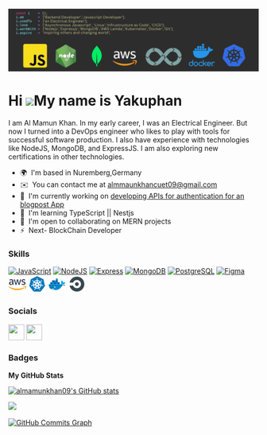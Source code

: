![](https://github.com/almamunkhan09/almamunkhan09/blob/main/profileGithub.png)


Hi ![](https://user-images.githubusercontent.com/18350557/176309783-0785949b-9127-417c-8b55-ab5a4333674e.gif)My name is Yakuphan
=====================================================================================================================================



I am Al Mamun Khan. In my early career, I was an Electrical Engineer. But now I turned into a DevOps engineer who likes to play with tools for successful software production. I also have experience with technologies like NodeJS, MongoDB, and ExpressJS. I am also exploring new certifications in other technologies.

* 🌍  I'm based in Nuremberg,Germany
* ✉️  You can contact me at [almmaunkhancuet09@gmail.com](mailto:almmaunkhancuet09@gmail.com)
* 🚀  I'm currently working on [developing APIs for authentication for an blogpost App](http://github.com/almamunkhan09/postAPI)
* 🧠  I'm learning TypeScript || Nestjs
* 🤝  I'm open to collaborating on MERN projects
* ⚡  Next- BlockChain Developer

### Skills


<p align="left">
<a href="https://developer.mozilla.org/en-US/docs/Web/JavaScript" target="_blank" rel="noreferrer"><img src="https://raw.githubusercontent.com/danielcranney/readme-generator/main/public/icons/skills/javascript-colored.svg" width="36" height="36" alt="JavaScript" /></a>
<a href="https://nodejs.org/en/" target="_blank" rel="noreferrer"><img src="https://raw.githubusercontent.com/danielcranney/readme-generator/main/public/icons/skills/nodejs-colored.svg" width="36" height="36" alt="NodeJS" /></a>
<a href="https://expressjs.com/" target="_blank" rel="noreferrer"><img src="https://raw.githubusercontent.com/danielcranney/readme-generator/main/public/icons/skills/express-colored.svg" width="36" height="36" alt="Express" /></a>
<a href="https://www.mongodb.com/" target="_blank" rel="noreferrer"><img src="https://raw.githubusercontent.com/danielcranney/readme-generator/main/public/icons/skills/mongodb-colored.svg" width="36" height="36" alt="MongoDB" /></a>
<a href="https://www.postgresql.org/" target="_blank" rel="noreferrer"><img src="https://raw.githubusercontent.com/danielcranney/readme-generator/main/public/icons/skills/postgresql-colored.svg" width="36" height="36" alt="PostgreSQL" /></a>
<a href="https://www.figma.com/" target="_blank" rel="noreferrer"><img src="https://raw.githubusercontent.com/danielcranney/readme-generator/main/public/icons/skills/figma-colored.svg" width="36" height="36" alt="Figma" /></a>
<a href="https://aws.amazon.com/" rel="noreferrer"><img src="https://github.com/almamunkhan09/almamunkhan09/blob/main/icons8-amazon-web-services.svg" width="36" height="36" alt="Figma" /></a>
<a href="https://kubernetes.io/" rel="noreferrer"><img src="https://github.com/almamunkhan09/almamunkhan09/blob/main/icons8-kubernetes.svg" width="36" height="36" alt="K8s" /></a>
<a href="https://www.docker.com/" rel="noreferrer"><img src="https://github.com/almamunkhan09/almamunkhan09/blob/main/icons8-docker.svg" width="36" height="36" alt="Docker" /></a>
<a href="https://circleci.com/" rel="noreferrer"><img src="https://github.com/almamunkhan09/almamunkhan09/blob/main/icons8-circleci.svg" width="36" height="36" alt="CircleCI" /></a>


</p>

### Socials

<p align="left"> <a href="https://www.github.com/almamunkhan09" target="_blank" rel="noreferrer"><img src="https://raw.githubusercontent.com/danielcranney/readme-generator/main/public/icons/socials/github.svg" width="32" height="32" /></a> <a href="https://www.linkedin.com/in/al-mamun-khan" target="_blank" rel="noreferrer"><img src="https://raw.githubusercontent.com/danielcranney/readme-generator/main/public/icons/socials/linkedin.svg" width="32" height="32" /></a></p>

### Badges

<b>My GitHub Stats</b>

<a href="http://www.github.com/almamunkhan09"><img src="https://github-readme-stats.vercel.app/api?username=almamunkhan09&show_icons=true&hide=&count_private=true&title_color=0891b2&text_color=ffffff&icon_color=0891b2&bg_color=1c1917&hide_border=true&show_icons=true" alt="almamunkhan09's GitHub stats" /></a>

<a href="http://www.github.com/almamunkhan09"><img src="https://github-readme-streak-stats.herokuapp.com/?user=almamunkhan09&stroke=ffffff&background=1c1917&ring=0891b2&fire=0891b2&currStreakNum=ffffff&currStreakLabel=0891b2&sideNums=ffffff&sideLabels=ffffff&dates=ffffff&hide_border=true" /></a>

<a href="http://www.github.com/almamunkhan09"><img src="https://activity-graph.herokuapp.com/graph?username=almamunkhan09&bg_color=1c1917&color=ffffff&line=0891b2&point=ffffff&area_color=1c1917&area=true&hide_border=true&custom_title=GitHub%20Commits%20Graph" alt="GitHub Commits Graph" /></a>

<!-- <a href="https://github.com/almamunkhan09" align="left"><img src="https://github-readme-stats.vercel.app/api/top-langs/?username=almamunkhan09&langs_count=10&title_color=0891b2&text_color=ffffff&icon_color=0891b2&bg_color=1c1917&hide_border=true&locale=en&custom_title=Top%20%Languages" alt="Top Languages" /></a> -->



